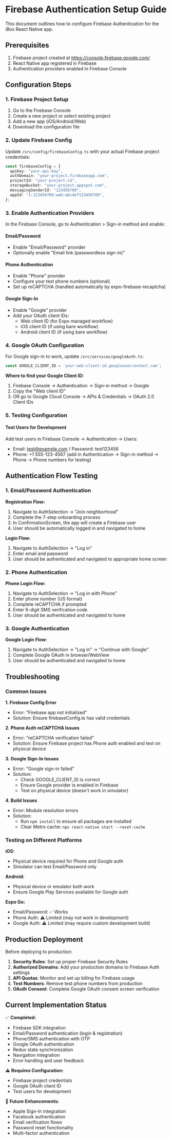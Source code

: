 # Firebase Authentication Setup Guide

This document outlines how to configure Firebase Authentication for the iBox React Native app.

## Prerequisites

1. Firebase project created at https://console.firebase.google.com/
2. React Native app registered in Firebase
3. Authentication providers enabled in Firebase Console

## Configuration Steps

### 1. Firebase Project Setup

1. Go to the Firebase Console
2. Create a new project or select existing project
3. Add a new app (iOS/Android/Web) 
4. Download the configuration file

### 2. Update Firebase Config

Update `/src/config/firebaseConfig.ts` with your actual Firebase project credentials:

```typescript
const firebaseConfig = {
  apiKey: "your-api-key",
  authDomain: "your-project.firebaseapp.com", 
  projectId: "your-project-id",
  storageBucket: "your-project.appspot.com",
  messagingSenderId: "123456789",
  appId: "1:123456789:web:abcdef123456789",
};
```

### 3. Enable Authentication Providers

In the Firebase Console, go to Authentication > Sign-in method and enable:

#### Email/Password
- Enable "Email/Password" provider
- Optionally enable "Email link (passwordless sign-in)"

#### Phone Authentication
- Enable "Phone" provider
- Configure your test phone numbers (optional)
- Set up reCAPTCHA (handled automatically by expo-firebase-recaptcha)

#### Google Sign-In
- Enable "Google" provider
- Add your OAuth client IDs:
  - Web client ID (for Expo managed workflow)
  - iOS client ID (if using bare workflow)
  - Android client ID (if using bare workflow)

### 4. Google OAuth Configuration

For Google sign-in to work, update `/src/services/googleAuth.ts`:

```typescript
const GOOGLE_CLIENT_ID = 'your-web-client-id.googleusercontent.com';
```

**Where to find your Google Client ID:**
1. Firebase Console → Authentication → Sign-in method → Google
2. Copy the "Web client ID" 
3. OR go to Google Cloud Console → APIs & Credentials → OAuth 2.0 Client IDs

### 5. Testing Configuration

#### Test Users for Development

Add test users in Firebase Console → Authentication → Users:
- Email: test@example.com / Password: test123456
- Phone: +1 555-123-4567 (add in Authentication → Sign-in method → Phone → Phone numbers for testing)

## Authentication Flow Testing

### 1. Email/Password Authentication

**Registration Flow:**
1. Navigate to AuthSelection → "Join neighborhood"
2. Complete the 7-step onboarding process
3. In ConfirmationScreen, the app will create a Firebase user
4. User should be automatically logged in and navigated to home

**Login Flow:**
1. Navigate to AuthSelection → "Log in" 
2. Enter email and password
3. User should be authenticated and navigated to appropriate home screen

### 2. Phone Authentication

**Phone Login Flow:**
1. Navigate to AuthSelection → "Log in with Phone"
2. Enter phone number (US format)
3. Complete reCAPTCHA if prompted
4. Enter 6-digit SMS verification code
5. User should be authenticated and navigated to home

### 3. Google Authentication

**Google Login Flow:**
1. Navigate to AuthSelection → "Log in" → "Continue with Google"
2. Complete Google OAuth in browser/WebView
3. User should be authenticated and navigated to home

## Troubleshooting

### Common Issues

**1. Firebase Config Error**
- Error: "Firebase app not initialized"
- Solution: Ensure firebaseConfig.ts has valid credentials

**2. Phone Auth reCAPTCHA Issues**
- Error: "reCAPTCHA verification failed"
- Solution: Ensure Firebase project has Phone auth enabled and test on physical device

**3. Google Sign-In Issues**
- Error: "Google sign-in failed"
- Solution: 
  - Check GOOGLE_CLIENT_ID is correct
  - Ensure Google provider is enabled in Firebase
  - Test on physical device (doesn't work in simulator)

**4. Build Issues**
- Error: Module resolution errors
- Solution: 
  - Run `npm install` to ensure all packages are installed
  - Clear Metro cache: `npx react-native start --reset-cache`

### Testing on Different Platforms

**iOS:**
- Physical device required for Phone and Google auth
- Simulator can test Email/Password only

**Android:**
- Physical device or emulator both work
- Ensure Google Play Services available for Google auth

**Expo Go:**
- Email/Password: ✅ Works
- Phone Auth: ⚠️ Limited (may not work in development)
- Google Auth: ⚠️ Limited (may require custom development build)

## Production Deployment

Before deploying to production:

1. **Security Rules**: Set up proper Firebase Security Rules
2. **Authorized Domains**: Add your production domains to Firebase Auth settings
3. **API Quotas**: Monitor and set up billing for Firebase usage
4. **Test Numbers**: Remove test phone numbers from production
5. **OAuth Consent**: Complete Google OAuth consent screen verification

## Current Implementation Status

✅ **Completed:**
- Firebase SDK integration
- Email/Password authentication (login & registration)
- Phone/SMS authentication with OTP
- Google OAuth authentication
- Redux state synchronization
- Navigation integration
- Error handling and user feedback

⚠️ **Requires Configuration:**
- Firebase project credentials
- Google OAuth client ID
- Test users for development

🚧 **Future Enhancements:**
- Apple Sign-In integration
- Facebook authentication
- Email verification flows
- Password reset functionality
- Multi-factor authentication